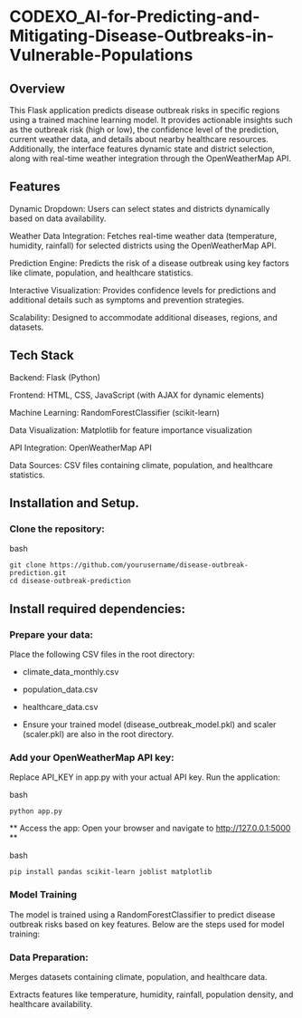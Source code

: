 # CODEXO_Al-for-Predicting-and-Mitigating-Disease-Outbreaks-in-Vulnerable-Populations

## Overview

This Flask application predicts disease outbreak risks in specific regions using a trained machine learning model. It provides actionable insights such as the outbreak risk (high or low), the confidence level of the prediction, current weather data, and details about nearby healthcare resources. Additionally, the interface features dynamic state and district selection, along with real-time weather integration through the OpenWeatherMap API.

## Features
Dynamic Dropdown: Users can select states and districts dynamically based on data availability.

Weather Data Integration: Fetches real-time weather data (temperature, humidity, rainfall) for selected districts using the OpenWeatherMap API.

Prediction Engine: Predicts the risk of a disease outbreak using key factors like climate, population, and healthcare statistics.

Interactive Visualization: Provides confidence levels for predictions and additional details such as symptoms and prevention strategies.

Scalability: Designed to accommodate additional diseases, regions, and datasets.

## Tech Stack

Backend: Flask (Python)

Frontend: HTML, CSS, JavaScript (with AJAX for dynamic elements)

Machine Learning: RandomForestClassifier (scikit-learn)

Data Visualization: Matplotlib for feature importance visualization

API Integration: OpenWeatherMap API

Data Sources: CSV files containing climate, population, and healthcare statistics.

## Installation and Setup.
### Clone the repository:

 
bash


    git clone https://github.com/yourusername/disease-outbreak-prediction.git
    cd disease-outbreak-prediction


## Install required dependencies:

### Prepare your data:


Place the following CSV files in the root directory:

* climate_data_monthly.csv

* population_data.csv

* healthcare_data.csv

* Ensure your trained model (disease_outbreak_model.pkl) and  scaler (scaler.pkl) are also in the root directory.

### Add your OpenWeatherMap API key:

Replace API_KEY in app.py with your actual API key.
Run the application:

bash

    python app.py

** Access the app: Open your browser and navigate to http://127.0.0.1:5000 **

bash 

    pip install pandas scikit-learn joblist matplotlib

### Model Training
The model is trained using a RandomForestClassifier to predict disease outbreak risks based on key features. Below are the steps used for model training:

### Data Preparation:

Merges datasets containing climate, population, and healthcare data.

Extracts features like temperature, humidity, rainfall, population density, and healthcare availability.
